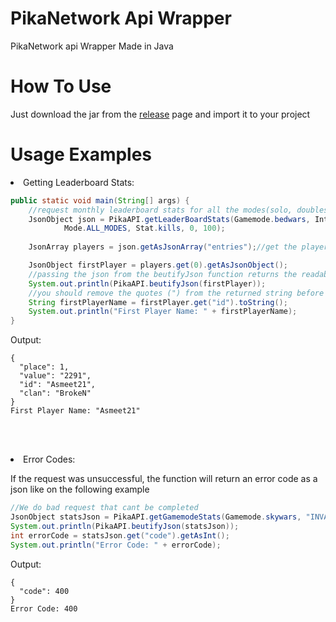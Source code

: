 <h1>PikaNetwork Api Wrapper</h1>
<p1>PikaNetwork api Wrapper Made in Java</p1>

<h1>How To Use</h1>
<p1>Just download the jar from the  <a href="https://github.com/AWTException/Pika-Api/releases/tag/main">release</a>  page and import it to your project</p1>

<h1>Usage Examples</h1>

<!-- <ul> -->
  
<li>Getting Leaderboard Stats:</li>

```java
public static void main(String[] args) {
    //request monthly leaderboard stats for all the modes(solo, doubles etc) of the gamemode bedwars starting from offset 0 with 100 as the limit
    JsonObject json = PikaAPI.getLeaderBoardStats(Gamemode.bedwars, Interval.monthly,
            Mode.ALL_MODES, Stat.kills, 0, 100);
    
    JsonArray players = json.getAsJsonArray("entries");//get the players

    JsonObject firstPlayer = players.get(0).getAsJsonObject();
    //passing the json from the beutifyJson function returns the readable json(adds \n, spaces and tabs)
    System.out.println(PikaAPI.beutifyJson(firstPlayer));
    //you should remove the quotes (") from the returned string before using it on the api
    String firstPlayerName = firstPlayer.get("id").toString();
    System.out.println("First Player Name: " + firstPlayerName);
}
```
<p1>Output:</p1>
```
{
  "place": 1,
  "value": "2291",
  "id": "Asmeet21",
  "clan": "BrokeN"
}
First Player Name: "Asmeet21"
```

<br> </br>

<li>Error Codes:</li>

<p1>If the request was unsuccessful, the function will return an error code as a json like on the following example</p1>
```java
//We do bad request that cant be completed
JsonObject statsJson = PikaAPI.getGamemodeStats(Gamemode.skywars, "INVALID_PLAYER_NAME", Interval.total, Mode.SOLO);
System.out.println(PikaAPI.beutifyJson(statsJson));
int errorCode = statsJson.get("code").getAsInt();
System.out.println("Error Code: " + errorCode);
```
<p1>Output:</p1>
```
{
  "code": 400
}
Error Code: 400
```

<!-- </ul> -->
